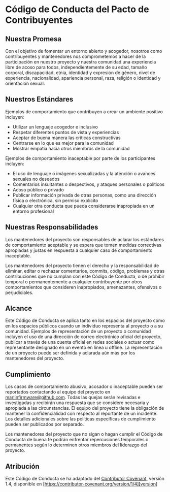 # Código de Conducta del Pacto de Contribuyentes

## Nuestra Promesa

Con el objetivo de fomentar un entorno abierto y acogedor, nosotros como contribuyentes y mantenedores nos comprometemos a hacer de la participación en nuestro proyecto y nuestra comunidad una experiencia libre de acoso para todos, independientemente de su edad, tamaño corporal, discapacidad, etnia, identidad y expresión de género, nivel de experiencia, nacionalidad, apariencia personal, raza, religión o identidad y orientación sexual.

## Nuestros Estándares

Ejemplos de comportamiento que contribuyen a crear un ambiente positivo incluyen:

* Utilizar un lenguaje acogedor e inclusivo
* Respetar diferentes puntos de vista y experiencias
* Aceptar de buena manera las críticas constructivas
* Centrarse en lo que es mejor para la comunidad
* Mostrar empatía hacia otros miembros de la comunidad

Ejemplos de comportamiento inaceptable por parte de los participantes incluyen:

* El uso de lenguaje o imágenes sexualizadas y la atención o avances sexuales no deseados
* Comentarios insultantes o despectivos, y ataques personales o políticos
* Acoso público o privado
* Publicar información privada de otras personas, como una dirección física o electrónica, sin permiso explícito
* Cualquier otra conducta que pueda considerarse inapropiada en un entorno profesional

## Nuestras Responsabilidades

Los mantenedores del proyecto son responsables de aclarar los estándares de comportamiento aceptable y se espera que tomen medidas correctivas apropiadas y justas en respuesta a cualquier caso de comportamiento inaceptable.

Los mantenedores del proyecto tienen el derecho y la responsabilidad de eliminar, editar o rechazar comentarios, commits, código, problemas y otras contribuciones que no cumplan con este Código de Conducta, o de prohibir temporal o permanentemente a cualquier contribuyente por otros comportamientos que consideren inapropiados, amenazantes, ofensivos o perjudiciales.

## Alcance

Este Código de Conducta se aplica tanto en los espacios del proyecto como en los espacios públicos cuando un individuo representa al proyecto o a su comunidad. Ejemplos de representación de un proyecto o comunidad incluyen el uso de una dirección de correo electrónico oficial del proyecto, publicar a través de una cuenta oficial en redes sociales o actuar como representante designado en un evento en línea u offline. La representación de un proyecto puede ser definida y aclarada aún más por los mantenedores del proyecto.

## Cumplimiento

Los casos de comportamiento abusivo, acosador o inaceptable pueden ser reportados contactando al equipo del proyecto en [marlinfirmware@github.com](mailto:marlinfirmware@github.com). Todas las quejas serán revisadas e investigadas y recibirán una respuesta que se considere necesaria y apropiada a las circunstancias. El equipo del proyecto tiene la obligación de mantener la confidencialidad con respecto al reportante de un incidente. Los detalles adicionales sobre las políticas específicas de cumplimiento pueden ser publicados por separado.

Los mantenedores del proyecto que no sigan o hagan cumplir el Código de Conducta de buena fe podrán enfrentar repercusiones temporales o permanentes según lo determinen otros miembros del liderazgo del proyecto.

## Atribución

Este Código de Conducta se ha adaptado del [Contributor Covenant][homepage], versión 1.4, disponible en [https://contributor-covenant.org/version/1/4][version]

[homepage]: https://contributor-covenant.org
[version]: https://contributor-covenant.org/version/1/4/
